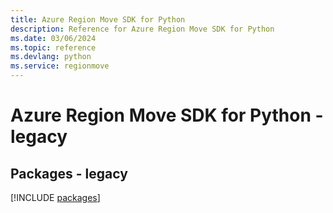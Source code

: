 ```yaml
---
title: Azure Region Move SDK for Python
description: Reference for Azure Region Move SDK for Python
ms.date: 03/06/2024
ms.topic: reference
ms.devlang: python
ms.service: regionmove
---
```

# Azure Region Move SDK for Python - legacy
## Packages - legacy
[!INCLUDE [packages](region-move-index.md)]